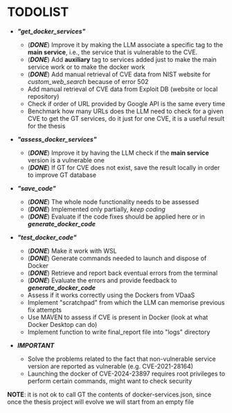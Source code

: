 # TODOLIST
- ***"get_docker_services"***
    - (***DONE***) Improve it by making the LLM associate a specific tag to the **main service**, i.e., the service that is vulnerable to the CVE.
    - (***DONE***) Add **auxiliary** tag to services added just to make the main service work or to make the docker work
    - (***DONE***) Add manual retrieval of CVE data from NIST website for _custom_web_search_ because of error 502
    - Add manual retrieval of CVE data from Exploit DB (website or local repository)
    - Check if order of URL provided by Google API is the same every time
    - Benchmark how many URLs does the LLM need to check for a given CVE to get the GT services, do it just for one CVE, it is a useful result for the thesis
- ***"assess_docker_services"***
    - (***DONE***) Improve it by having the LLM check if the **main service** version is a vulnerable one
    - (***DONE***) If GT for CVE does not exist, save the result locally in order to improve GT database
- ***"save_code"***
    - (***DONE***) The whole node functionality needs to be assessed
    - (***DONE***) Implemented only partially, *keep coding*
    - (***DONE***) Evaluate if the code fixes should be applied here or in ***generate_docker_code***
- ***"test_docker_code"***
    - (***DONE***) Make it work with WSL
    - (***DONE***) Generate commands needed to launch and dispose of Docker
    - (***DONE***) Retrieve and report back eventual errors from the terminal
    - (***DONE***) Evaluate the errors and provide feedback to ***generate_docker_code***
    - Assess if it works correctly using the Dockers from VDaaS
    - Implement "scratchpad" from which the LLM can memorise previous fix attempts
    - Use MAVEN to assess if CVE is present in Docker (look at what Docker Desktop can do)
    - Implement function to write final_report file into "logs" directory

- ***IMPORTANT***
    - Solve the problems related to the fact that non-vulnerable service version are reported as vulnerable (e.g. CVE-2021-28164)
    - Launching the docker of CVE-2024-23897 requires root privileges to perform certain commands, might want to check security


**NOTE**: it is not ok to call GT the contents of docker-services.json, since once the thesis project will evolve we will start from an empty file